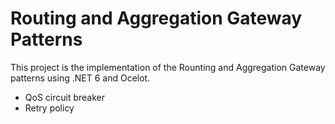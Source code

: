 # Routing and Aggregation Gateway Patterns

This project is the implementation of the Rounting and Aggregation Gateway patterns using .NET 6 and Ocelot.
- QoS circuit breaker 
- Retry policy
